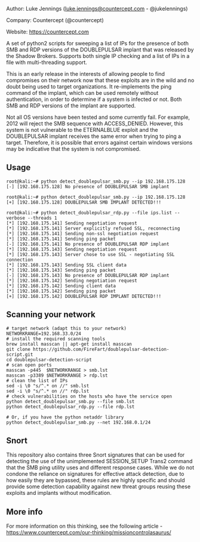Author: Luke Jennings (luke.jennings@countercept.com - @jukelennings)

Company: Countercept (@countercept)

Website: https://countercept.com


A set of python2 scripts for sweeping a list of IPs for the presence of both SMB and RDP versions of the DOUBLEPULSAR implant that was released by the Shadow Brokers. Supports both single IP checking and a list of IPs in a file with multi-threading support. 

This is an early release in the interests of allowing people to find compromises on their network now that these exploits are in the wild and no doubt being used to target organizations. It re-implements the ping command of the implant, which can be used remotely without authentication, in order to determine if a system is infected or not. Both SMB and RDP versions of the implant are supported.

Not all OS versions have been tested and some currently fail. For example, 2012 will reject the SMB sequence with ACCESS_DENIED. However, this system is not vulnerable to the ETERNALBLUE exploit and the DOUBLEPULSAR implant receives the same error when trying to ping a target. Therefore, it is possible that errors against certain windows versions may be indicative that the system is not compromised.

## Usage
```
root@kali:~# python detect_doublepulsar_smb.py --ip 192.168.175.128
[-] [192.168.175.128] No presence of DOUBLEPULSAR SMB implant

root@kali:~# python detect_doublepulsar_smb.py --ip 192.168.175.128
[+] [192.168.175.128] DOUBLEPULSAR SMB IMPLANT DETECTED!!!

root@kali:~# python detect_doublepulsar_rdp.py --file ips.list --verbose --threads 1
[*] [192.168.175.141] Sending negotiation request
[*] [192.168.175.141] Server explicitly refused SSL, reconnecting
[*] [192.168.175.141] Sending non-ssl negotiation request
[*] [192.168.175.141] Sending ping packet
[-] [192.168.175.141] No presence of DOUBLEPULSAR RDP implant
[*] [192.168.175.143] Sending negotiation request
[*] [192.168.175.143] Server chose to use SSL - negotiating SSL connection
[*] [192.168.175.143] Sending SSL client data
[*] [192.168.175.143] Sending ping packet
[-] [192.168.175.143] No presence of DOUBLEPULSAR RDP implant
[*] [192.168.175.142] Sending negotiation request
[*] [192.168.175.142] Sending client data
[*] [192.168.175.142] Sending ping packet
[+] [192.168.175.142] DOUBLEPULSAR RDP IMPLANT DETECTED!!!
```
## Scanning your network
```shell
# target network (adapt this to your network)
NETWORKRANGE=192.168.33.0/24
# install the required scanning tools
brew install masscan || apt-get install masscan
git clone https://github.com/FireFart/doublepulsar-detection-script.git
cd doublepulsar-detection-script
# scan open ports
masscan -p445  $NETWORKRANGE > smb.lst
masscan -p3389 $NETWORKRANGE > rdp.lst
# clean the list of IPs
sed -i \0 "s/^.* on //" smb.lst
sed -i \0 "s/^.* on //" rdp.lst
# check vulnerabilities on the hosts who have the service open
python detect_doublepulsar_smb.py --file smb.lst
python detect_doublepulsar_rdp.py --file rdp.lst

# Or, if you have the python netaddr library
python detect_doublepulsar_smb.py --net 192.168.0.1/24
```

## Snort
This repository also contains three Snort signatures that can be used for detecting the use of the unimplemented SESSION_SETUP Trans2 command that the SMB ping utility uses and different response cases. While we do not condone the reliance on signatures for effective attack detection, due to how easily they are bypassed, these rules are highly specific and should provide some detection capability against new threat groups reusing these exploits and implants without modification.

## More info
For more information on this thinking, see the following article - https://www.countercept.com/our-thinking/missioncontrolasaurus/
